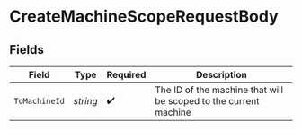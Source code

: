 # CreateMachineScopeRequestBody


## Fields

| Field                                                            | Type                                                             | Required                                                         | Description                                                      |
| ---------------------------------------------------------------- | ---------------------------------------------------------------- | ---------------------------------------------------------------- | ---------------------------------------------------------------- |
| `ToMachineId`                                                    | *string*                                                         | :heavy_check_mark:                                               | The ID of the machine that will be scoped to the current machine |